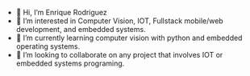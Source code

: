 - 👋 Hi, I’m Enrique Rodriguez
- 👀 I’m interested in Computer Vision, IOT, Fullstack mobile/web development, and embedded systems.
- 🌱 I’m currently learning computer vision with python and embedded operating systems.
- 💞️ I’m looking to collaborate on any project that involves IOT or embedded systems programing.

